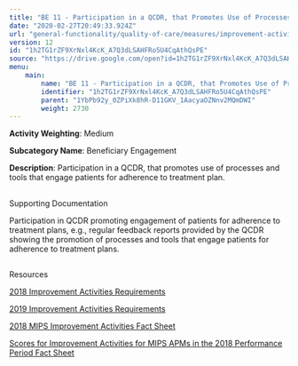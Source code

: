 ```yaml
---
title: "BE 11 - Participation in a QCDR, that Promotes Use of Processes and Tools that Engage Patients for Adherence to Treatment Plan"
date: "2020-02-27T20:49:33.924Z"
url: "general-functionality/quality-of-care/measures/improvement-activities-measures/2018-improvement-activities/be-11-participation-in-a-qcdr-that-promotes-use-of-processes-and-tools-that-engage-patients-for-adherence-to-treatment-plan.html"
version: 12
id: "1h2TG1rZF9XrNxl4KcK_A7Q3dLSAHFRo5U4CqAthQsPE"
source: "https://drive.google.com/open?id=1h2TG1rZF9XrNxl4KcK_A7Q3dLSAHFRo5U4CqAthQsPE"
menu:
    main:
        name: "BE 11 - Participation in a QCDR, that Promotes Use of Processes and Tools that Engage Patients for Adherence to Treatment Plan"
        identifier: "1h2TG1rZF9XrNxl4KcK_A7Q3dLSAHFRo5U4CqAthQsPE"
        parent: "1YbPb92y_0ZPiXk8hR-D11GKV_1AacyaOZNnv2MQmDWI"
        weight: 2730
---
```









**Activity Weighting**: Medium

**Subcategory Name**: Beneficiary Engagement

**Description**: Participation in a QCDR, that promotes use of processes and tools that engage patients for adherence to treatment plan.







## 

Supporting Documentation

Participation in QCDR promoting engagement of patients for adherence to treatment plans, e.g., regular feedback reports provided by the QCDR showing the promotion of processes and tools that engage patients for adherence to treatment plans.







## 

Resources

[2018 Improvement Activities Requirements](https://qpp.cms.gov/mips/improvement-activities?py=2018)

[2019 Improvement Activities Requirements](https://qpp.cms.gov/mips/improvement-activities?py=2019)

[2018 MIPS Improvement Activities Fact Sheet](https://qpp.cms.gov/resource/2018%20MIPS%20Improvement%20Activities%20Fact%20Sheet)

[Scores for Improvement Activities for MIPS APMs in the 2018 Performance Period Fact Sheet](https://qpp.cms.gov/resource/2018%20MIPS%20APMs%20improvement%20Activities%20scores%20fact%20sheet)

